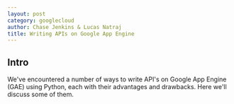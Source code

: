 ```yaml
---
layout: post
category: googlecloud
author: Chase Jenkins & Lucas Natraj
title: Writing APIs on Google App Engine
---
```


## Intro

We've encountered a number of ways to write API's on Google App Engine (GAE) using Python, each with their advantages and drawbacks. Here we'll discuss some of them.

